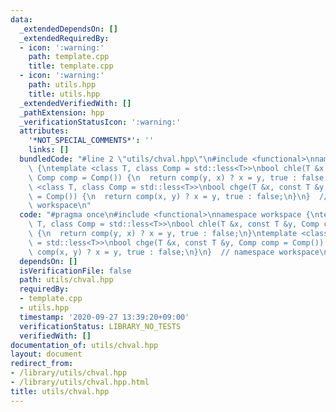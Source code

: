 ```yaml
---
data:
  _extendedDependsOn: []
  _extendedRequiredBy:
  - icon: ':warning:'
    path: template.cpp
    title: template.cpp
  - icon: ':warning:'
    path: utils.hpp
    title: utils.hpp
  _extendedVerifiedWith: []
  _pathExtension: hpp
  _verificationStatusIcon: ':warning:'
  attributes:
    '*NOT_SPECIAL_COMMENTS*': ''
    links: []
  bundledCode: "#line 2 \"utils/chval.hpp\"\n#include <functional>\nnamespace workspace\
    \ {\ntemplate <class T, class Comp = std::less<T>>\nbool chle(T &x, const T &y,\
    \ Comp comp = Comp()) {\n  return comp(y, x) ? x = y, true : false;\n}\ntemplate\
    \ <class T, class Comp = std::less<T>>\nbool chge(T &x, const T &y, Comp comp\
    \ = Comp()) {\n  return comp(x, y) ? x = y, true : false;\n}\n}  // namespace\
    \ workspace\n"
  code: "#pragma once\n#include <functional>\nnamespace workspace {\ntemplate <class\
    \ T, class Comp = std::less<T>>\nbool chle(T &x, const T &y, Comp comp = Comp())\
    \ {\n  return comp(y, x) ? x = y, true : false;\n}\ntemplate <class T, class Comp\
    \ = std::less<T>>\nbool chge(T &x, const T &y, Comp comp = Comp()) {\n  return\
    \ comp(x, y) ? x = y, true : false;\n}\n}  // namespace workspace\n"
  dependsOn: []
  isVerificationFile: false
  path: utils/chval.hpp
  requiredBy:
  - template.cpp
  - utils.hpp
  timestamp: '2020-09-27 13:39:20+09:00'
  verificationStatus: LIBRARY_NO_TESTS
  verifiedWith: []
documentation_of: utils/chval.hpp
layout: document
redirect_from:
- /library/utils/chval.hpp
- /library/utils/chval.hpp.html
title: utils/chval.hpp
---
```

